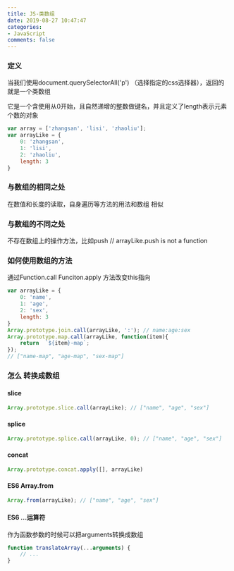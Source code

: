 ```yaml
---
title: JS-类数组
date: 2019-08-27 10:47:47
categories:
- JavaScript
comments: false
---
```


### 定义

当我们使用document.querySelectorAll('p') （选择指定的css选择器），返回的就是一个类数组

它是一个含使用从0开始，且自然递增的整数做键名，并且定义了length表示元素个数的对象

```js
var array = ['zhangsan', 'lisi', 'zhaoliu'];
var arrayLike = {
    0: 'zhangsan',
    1: 'lisi',
    2: 'zhaoliu',
    length: 3
}
```

### 与数组的相同之处
在数值和长度的读取，自身遍历等方法的用法和数组 相似

### 与数组的不同之处
不存在数组上的操作方法，比如push // arrayLike.push is not a function

### 如何使用数组的方法
通过Function.call Funciton.apply 方法改变this指向

```js
var arrayLike = {
    0: 'name',
    1: 'age',
    2: 'sex',
    length: 3
}
Array.prototype.join.call(arrayLike, ':'); // name:age:sex
Array.prototype.map.call(arrayLike, function(item){
    return  `${item}-map`;
});
// ["name-map", "age-map", "sex-map"]
```

### 怎么 转换成数组
#### slice
```js
Array.prototype.slice.call(arrayLike); // ["name", "age", "sex"] 
```

#### splice
```js
Array.prototype.splice.call(arrayLike, 0); // ["name", "age", "sex"] 
```

#### concat
```js
Array.prototype.concat.apply([], arrayLike)
```

#### ES6 Array.from
```js
Array.from(arrayLike); // ["name", "age", "sex"] 
```

#### ES6 ...运算符 

作为函数参数的时候可以把arguments转换成数组

```js
function translateArray(...arguments) {
    // ...
} 
```

